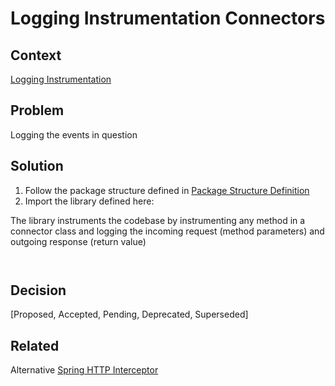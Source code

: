 # Logging Instrumentation Connectors

## Context
[Logging Instrumentation](../../intrumentation.md)

## Problem
Logging the events in question

## Solution
1. Follow the package structure defined in [Package Structure Definition](../../../code%20styles/package-structure.md)
2. Import the library defined here: 

The library instruments the codebase by instrumenting any method in a connector class and logging the incoming request
(method parameters) and outgoing response (return value)

```agsl


```


## Decision
[Proposed, Accepted, Pending, Deprecated, Superseded]

## Related
Alternative [Spring HTTP Interceptor](spring-http-interceptor.md)  
